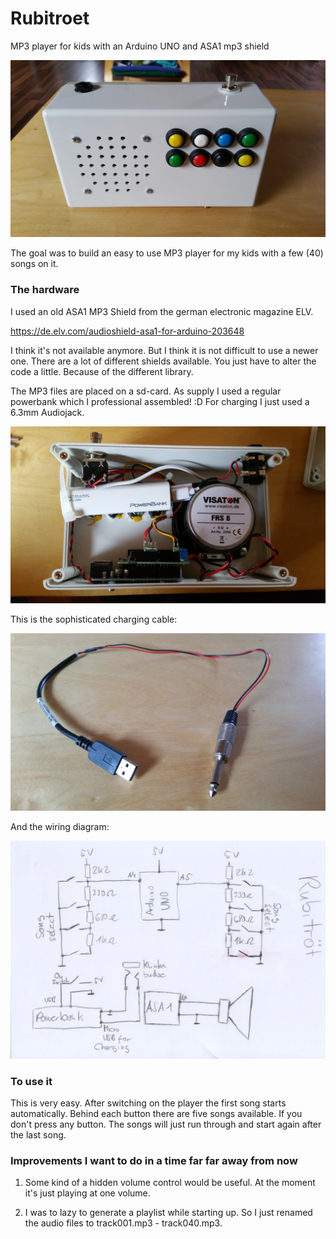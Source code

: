 # Rubitroet
MP3 player for kids with an Arduino UNO and ASA1 mp3 shield

![alt text](https://github.com/WalterMosch/Rubitroet/blob/master/IMG_20200413_162019.jpg)

The goal was to build an easy to use MP3 player for my kids with a few (40) songs on it.

### The hardware 
I used an old ASA1 MP3 Shield from the german electronic magazine ELV.

https://de.elv.com/audioshield-asa1-for-arduino-203648

I think it's not available anymore. But I think it is not difficult to use a newer one.
There are a lot of different shields available. You just have to alter the code a little.
Because of the different library.

The MP3 files are placed on a sd-card. 
As supply I used a regular powerbank which I professional assembled! :D
For charging I just used a 6.3mm Audiojack.

![alt_text](https://github.com/WalterMosch/Rubitroet/blob/master/IMG_20200413_162305.jpg)

This is the sophisticated charging cable:

![alt_text](https://github.com/WalterMosch/Rubitroet/blob/master/IMG_20200413_164356.jpg)

And the wiring diagram:

![alt_text](https://github.com/WalterMosch/Rubitroet/blob/master/Rubitroet.jpg)

### To use it
This is very easy. After switching on the player the first song starts automatically.
Behind each button there are five songs available. If you don't press any button.
The songs will just run through and start again after the last song.

### Improvements I want to do in a time far far away from now
1. Some kind of a hidden volume control would be useful. At the moment it's just playing at one volume.

2. I was to lazy to generate a playlist while starting up. So I just renamed the audio files to track001.mp3 - track040.mp3.



